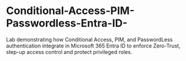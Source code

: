 # Conditional-Access-PIM-Passwordless-Entra-ID-
Lab demonstrating how Conditional Access, PIM, and PasswordLess authentication integrate in Microsoft 365 Entra ID to enforce Zero-Trust, step-up access control and protect privileged roles.
